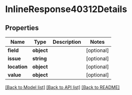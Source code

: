# InlineResponse40312Details

## Properties
Name | Type | Description | Notes
------------ | ------------- | ------------- | -------------
**field** | **object** |  | [optional] 
**issue** | **string** |  | [optional] 
**location** | **object** |  | [optional] 
**value** | **object** |  | [optional] 

[[Back to Model list]](../README.md#documentation-for-models) [[Back to API list]](../README.md#documentation-for-api-endpoints) [[Back to README]](../README.md)


